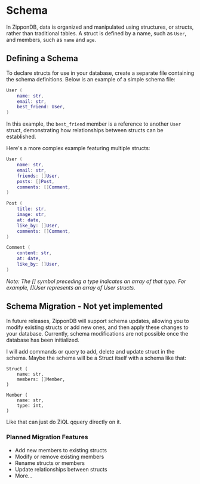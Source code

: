# Schema

In ZipponDB, data is organized and manipulated using structures, or structs, rather than traditional tables. A struct is defined by a name, such as `User`, and members, such as `name` and `age`.

## Defining a Schema

To declare structs for use in your database, create a separate file containing the schema definitions. Below is an example of a simple schema file:
```lua
User (
    name: str,
    email: str,
    best_friend: User,
)
```

In this example, the `best_friend` member is a reference to another `User` struct, demonstrating how relationships between structs can be established.

Here's a more complex example featuring multiple structs:
```lua
User (
    name: str,
    email: str,
    friends: []User,
    posts: []Post,
    comments: []Comment,
)

Post (
    title: str,
    image: str,
    at: date,
    like_by: []User,
    comments: []Comment,
)

Comment (
    content: str,
    at: date,
    like_by: []User,
)
```

*Note: The [] symbol preceding a type indicates an array of that type. For example, []User represents an array of User structs.*

## Schema Migration - Not yet implemented

In future releases, ZipponDB will support schema updates, allowing you to modify existing structs or add new ones, and then apply these changes to your database. Currently, schema modifications are not possible once the database has been initialized.

I will add commands or query to add, delete and update struct in the schema. Maybe the schema will be a Struct itself with a schema like that:

```
Struct (
    name: str,
    members: []Member,
)

Member (
    name: str,
    type: int,
)
```

Like that can just do ZiQL qquery directly on it.

### Planned Migration Features

- Add new members to existing structs
- Modify or remove existing members
- Rename structs or members
- Update relationships between structs
- More...
